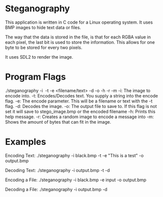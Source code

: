 # Steganography

This application is written in C code for a Linux operating system. It uses BMP images to hide text data
or files.

The way that the data is stored in the file, is that for each RGBA value in each pixel, the last bit is used
to store the information. This allows for one byte to be stored for every two pixels.


It uses SDL2 to render the image.


# Program Flags
./steganography -i <image> -t -e <filename/text> -d -o <output> -h -r -m
	-i: The image to encode into.
	-t: Encodes/Decodes text. You supply a string into the encode flag.
	-e: The encode parameter. This will be a filename or text with the -t flag.
	-d: Decodes the image.
	-o: The output file to save to. If this flag is not set it will save to stego_image.bmp or the encoded filename
	-h: Prints this help message.
	-r: Creates a random image to encode a message into
	-m: Shows the amount of bytes that can fit in the image.



# Examples
Encoding Text:
./steganography -i black.bmp -t -e "This is a test" -o output.bmp

Decoding Text:
./steganography -i output.bmp -t -d

Encoding a File:
./steganography -i black.bmp -e input -o output.bmp

Decoding a File:
./steganography -i output.bmp -d

